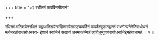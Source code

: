 +++
title = "०२ रथीतमं कपर्दिनमीशानं"

+++

रथितमंअतिशयेनरथिनं यद्वाअतिशयेनरंहितारन्नेतारङ्कपर्दिनं कपर्दश्चूडातद्वान्तं राध्नोत्यनेनेतिराधोधनं महोमहतोराधसोधनस्य- ईशानं स्वामिनं सखायं अस्माकम्मित्रं एवंविधुम्पूषणंरायोधनानिईमहेयाचामहे ॥ २ ॥
